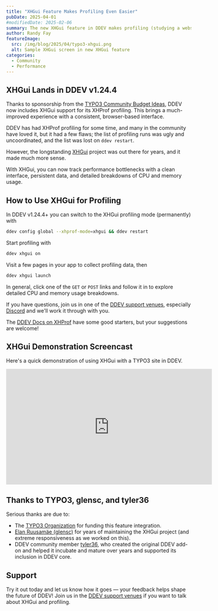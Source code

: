 ```yaml
---
title: "XHGui Feature Makes Profiling Even Easier"
pubDate: 2025-04-01
#modifiedDate: 2025-02-06
summary: The new XHGui feature in DDEV makes profiling (studying a website's performance and bottlenecks) even easier than it was before, with a consistent web interface.
author: Randy Fay
featureImage:
  src: /img/blog/2025/04/typo3-xhgui.png
  alt: Sample XHGui screen in new XHGui feature
categories:
  - Community
  - Performance
---
```


## XHGui Lands in DDEV v1.24.4

Thanks to sponsorship from the [TYPO3 Community Budget Ideas](https://talk.typo3.org/c/t3a/community-budget-ideas-2025-q1/45), DDEV now includes XHGui support for its XHProf profiling. This brings a much-improved experience with a consistent, browser-based interface.

DDEV has had XHProf profiling for some time, and many in the community have loved it, but it had a few flaws; the list of profiling runs was ugly and uncoordinated, and the list was lost on `ddev restart`.

However, the longstanding [XHGui](https://github.com/perftools/xhgui) project was out there for years, and it made much more sense.

With XHGui, you can now track performance bottlenecks with a clean interface, persistent data, and detailed breakdowns of CPU and memory usage.

## How to Use XHGui for Profiling

In DDEV v1.24.4+ you can switch to the XHGui profiling mode (permanently) with

```bash
ddev config global --xhprof-mode=xhgui && ddev restart
```

Start profiling with

```bash
ddev xhgui on
```

Visit a few pages in your app to collect profiling data, then

```bash
ddev xhgui launch
```

In general, click one of the `GET` or `POST` links and follow it in to explore detailed CPU and memory usage breakdowns.

If you have questions, join us in one of the [DDEV support venues](https://ddev.readthedocs.io/en/stable/users/support/), especially [Discord](https://ddev.com/s/discord) and we'll work it through with you.

The [DDEV Docs on XHProf](https://ddev.readthedocs.io/en/stable/users/debugging-profiling/xhprof-profiling/) have some good starters, but your suggestions are welcome!

## XHGui Demonstration Screencast

Here's a quick demonstration of using XHGui with a TYPO3 site in DDEV.

<div class="video-container">
<iframe width="560" height="315" src="https://www.youtube.com/embed/dSnGkxnQPb8?si=IwwbDnoeVsmmy3ah" title="YouTube video player" frameborder="0" allow="accelerometer; autoplay; clipboard-write; encrypted-media; gyroscope; picture-in-picture; web-share" referrerpolicy="strict-origin-when-cross-origin" allowfullscreen></iframe>
</div>

## Thanks to TYPO3, glensc, and tyler36

Serious thanks are due to:

- The [TYPO3 Organization](https://typo3.org/) for funding this feature integration.
- [Elan Ruusamäe (glensc)](https://github.com/glensc) for years of maintaining the XHGui project (and extreme responsiveness as we worked on this).
- DDEV community member [tyler36](https://github.com/tyler36), who created the original DDEV add-on and helped it incubate and mature over years and supported its inclusion in DDEV core.

## Support

Try it out today and let us know how it goes — your feedback helps shape the future of DDEV! Join us in the [DDEV support venues](https://ddev.readthedocs.io/en/stable/users/support/) if you want to talk about XHGui and profiling.
